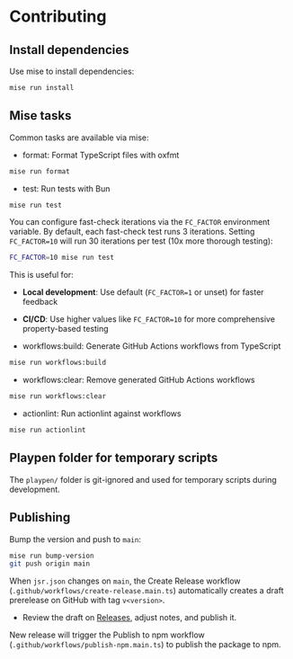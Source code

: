 # Contributing

## Install dependencies

Use mise to install dependencies:

```bash
mise run install
```

## Mise tasks

Common tasks are available via mise:

- format: Format TypeScript files with oxfmt

```bash
mise run format
```

- test: Run tests with Bun

```bash
mise run test
```

You can configure fast-check iterations via the `FC_FACTOR` environment variable. By default, each fast-check test runs 3 iterations. Setting `FC_FACTOR=10` will run 30 iterations per test (10x more thorough testing):

```bash
FC_FACTOR=10 mise run test
```

This is useful for:

- **Local development**: Use default (`FC_FACTOR=1` or unset) for faster feedback
- **CI/CD**: Use higher values like `FC_FACTOR=10` for more comprehensive property-based testing

- workflows:build: Generate GitHub Actions workflows from TypeScript

```bash
mise run workflows:build
```

- workflows:clear: Remove generated GitHub Actions workflows

```bash
mise run workflows:clear
```

- actionlint: Run actionlint against workflows

```bash
mise run actionlint
```

## Playpen folder for temporary scripts

The `playpen/` folder is git-ignored and used for temporary scripts during development.

## Publishing

Bump the version and push to `main`:

```bash
mise run bump-version
git push origin main
```

When `jsr.json` changes on `main`, the Create Release workflow (`.github/workflows/create-release.main.ts`) automatically creates a draft prerelease on GitHub with tag `v<version>`.

- Review the draft on [Releases](https://github.com/JLarky/gha-ts/releases), adjust notes, and publish it.

New release will trigger the Publish to npm workflow (`.github/workflows/publish-npm.main.ts`) to publish the package to npm.
